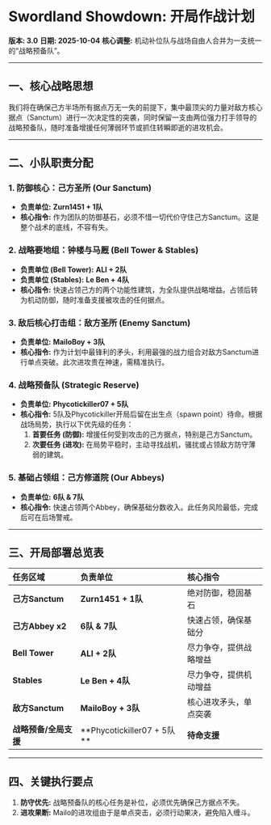 # Swordland Showdown: 开局作战计划

**版本: 3.0**
**日期: 2025-10-04**
**核心调整:** 机动补位队与战场自由人合并为一支统一的“战略预备队”。

---

## 一、核心战略思想

我们将在确保己方半场所有据点万无一失的前提下，集中最顶尖的力量对敌方核心据点（Sanctum）进行一次决定性的突袭，同时保留一支由两位强力打手领导的战略预备队，随时准备增援任何薄弱环节或抓住转瞬即逝的进攻机会。

---

## 二、小队职责分配

### 1. 防御核心：己方圣所 (Our Sanctum)
* **负责单位:** **Zurn1451 + 1队**
* **核心指令:** 作为团队的防御基石，必须不惜一切代价守住己方Sanctum。这是整个战术的底线，不容有失。

### 2. 战略要地组：钟楼与马厩 (Bell Tower & Stables)
* **负责单位 (Bell Tower):** **ALI + 2队**
* **负责单位 (Stables):** **Le Ben + 4队**
* **核心指令:** 快速占领己方的两个功能性建筑，为全队提供战略增益。占领后转为机动防御，随时准备支援被攻击的任何据点。

### 3. 敌后核心打击组：敌方圣所 (Enemy Sanctum)
* **负责单位:** **MailoBoy + 3队**
* **核心指令:** 作为计划中最锋利的矛头，利用最强的战力组合对敌方Sanctum进行单点突破。此次进攻贵在神速，需精准执行。

### 4. 战略预备队 (Strategic Reserve)
* **负责单位:** **Phycotickiller07 + 5队**
* **核心指令:** 5队及Phycotickiller开局后留在出生点（spawn point）待命。根据战场局势，执行以下优先级的任务：
    1.  **首要任务 (防御):** 增援任何受到攻击的己方据点，特别是己方Sanctum。
    2.  **次要任务 (进攻):** 在局势平稳时，主动寻找战机，骚扰或占领敌方防守薄弱的建筑。

### 5. 基础占领组：己方修道院 (Our Abbeys)
* **负责单位:** **6队 & 7队**
* **核心指令:** 快速占领两个Abbey，确保基础分数收入。此任务风险最低，完成后可在后场警戒。

---

## 三、开局部署总览表

| 任务区域 | 负责单位 | 核心指令 |
| :--- | :--- | :--- |
| **己方Sanctum** | **Zurn1451 + 1队** | 绝对防御，稳固基石 |
| **己方Abbey x2** | **6队 & 7队** | 快速占领，确保基础分 |
| **Bell Tower**| **ALI + 2队** | 尽力争夺，提供战略增益 |
| **Stables** | **Le Ben + 4队** | 尽力争夺，提供机动增益 |
| **敌方Sanctum** | **MailoBoy + 3队** |  核心进攻矛头，单点突袭 |
| **战略预备/全局支援**| **Phycotickiller07 + 5队 **|  **待命支援** |

---

## 四、关键执行要点

1.  **防守优先:** 战略预备队的核心任务是补位，必须优先确保己方据点不失。
2.  **进攻果断:** Mailo的进攻组由于是单点突击，必须行动果决，避免陷入缠斗。
